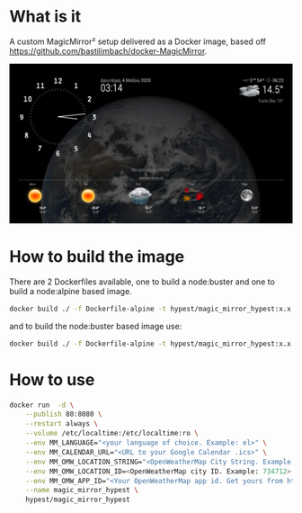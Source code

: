 # What is it

A custom MagicMirror² setup delivered as a Docker image, based off https://github.com/bastilimbach/docker-MagicMirror.

![Screenshot of the MagicMirror² setup by Hypest](magic_mirror_hypest.png)

# How to build the image

There are 2 Dockerfiles available, one to build a node:buster and one to build a node:alpine based image.

```bash
docker build ./ -f Dockerfile-alpine -t hypest/magic_mirror_hypest:x.x.x-alpine
```
and to build the node:buster based image use:

```bash
docker build ./ -f Dockerfile-alpine -t hypest/magic_mirror_hypest:x.x.x-alpine
```

# How to use

```bash
docker run  -d \
    --publish 80:8080 \
    --restart always \
    --volume /etc/localtime:/etc/localtime:ro \
    --env MM_LANGUAGE="<your language of choice. Example: el>" \
    --env MM_CALENDAR_URL="<URL to your Google Calendar .ics>" \
    --env MM_OMW_LOCATION_STRING="<OpenWeatherMap City String. Example: Peraia, GR>" \
    --env MM_OMW_LOCATION_ID=<OpenWeatherMap city ID. Example: 734712> \
    --env MM_OMW_APP_ID="<Your OpenWeatherMap app id. Get yours from https://openweathermap.org/appid>" \
    --name magic_mirror_hypest \
    hypest/magic_mirror_hypest
```
